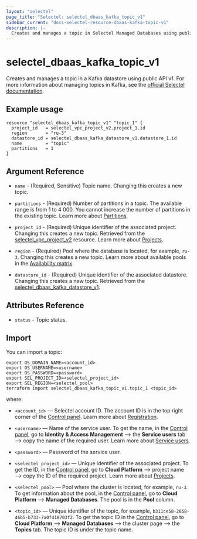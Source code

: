 ```yaml
---
layout: "selectel"
page_title: "Selectel: selectel_dbaas_kafka_topic_v1"
sidebar_current: "docs-selectel-resource-dbaas-kafka-topic-v1"
description: |-
  Creates and manages a topic in Selectel Managed Databases using public API v1.
---
```


# selectel\_dbaas\_kafka\_topic\_v1

Creates and manages a topic in a Kafka datastore using public API v1. For more information about managing topics in Kafka, see the [official Selectel documentation](https://docs.selectel.ru/cloud/managed-databases/kafka/manage-topics/).

## Example usage

```hcl
resource "selectel_dbaas_kafka_topic_v1" "topic_1" {
  project_id   = selectel_vpc_project_v2.project_1.id
  region       = "ru-3"
  datastore_id = selectel_dbaas_kafka_datastore_v1.datastore_1.id
  name         = "topic"
  partitions   = 1
}
```

## Argument Reference

* `name` - (Required, Sensitive) Topic name. Changing this creates a new topic.

* `partitions` - (Required) Number of partitions in a topic. The available range is from 1 to 4 000. You cannot increase the number of partitions in the existing topic. Learn more about [Partitions](https://docs.selectel.ru/cloud/managed-databases/kafka/manage-topics/#partitions).

* `project_id` - (Required) Unique identifier of the associated project. Changing this creates a new topic. Retrieved from the [selectel_vpc_project_v2](https://registry.terraform.io/providers/selectel/selectel/latest/docs/resources/vpc_project_v2) resource. Learn more about [Projects](https://docs.selectel.ru/control-panel-actions/projects/about-projects/).

* `region` - (Required) Pool where the database is located, for example, `ru-3`. Changing this creates a new topic. Learn more about available pools in the [Availability matrix](https://docs.selectel.ru/control-panel-actions/availability-matrix/#managed-databases).

* `datastore_id` - (Required) Unique identifier of the associated datastore. Changing this creates a new topic. Retrieved from the [selectel_dbaas_kafka_datastore_v1](https://registry.terraform.io/providers/selectel/selectel/latest/docs/resources/dbaas_kafka_datastore_v1).

## Attributes Reference

* `status` - Topic status.

## Import

You can import a topic:

```shell
export OS_DOMAIN_NAME=<account_id>
export OS_USERNAME=<username>
export OS_PASSWORD=<password>
export SEL_PROJECT_ID=<selectel_project_id>
export SEL_REGION=<selectel_pool>
terraform import selectel_dbaas_kafka_topic_v1.topic_1 <topic_id>
```

where:

* `<account_id>` — Selectel account ID. The account ID is in the top right corner of the [Control panel](https://my.selectel.ru/). Learn more about [Registration](https://docs.selectel.ru/control-panel-actions/account/registration/).

* `<username>` — Name of the service user. To get the name, in the [Control panel](https://my.selectel.ru/iam/users_management/users?type=service), go to **Identity & Access Management** ⟶ the **Service users** tab ⟶ copy the name of the required user. Learn more about [Service users](https://docs.selectel.ru/control-panel-actions/users-and-roles/user-types-and-roles/).

* `<password>` — Password of the service user.

* `<selectel_project_id>` — Unique identifier of the associated project. To get the ID, in the [Control panel](https://my.selectel.ru/vpc/dbbas), go to **Cloud Platform** ⟶ project name ⟶ copy the ID of the required project. Learn more about [Projects](https://docs.selectel.ru/control-panel-actions/projects/about-projects/).

* `<selectel_pool>` — Pool where the cluster is located, for example, `ru-3`. To get information about the pool, in the [Control panel](https://my.selectel.ru/vpc/dbaas/), go to **Cloud Platform** ⟶ **Managed Databases**. The pool is in the **Pool** column.

* `<topic_id>` — Unique identifier of the topic, for example, `b311ce58-2658-46b5-b733-7a0f418703f2`. To get the topic ID in the [Control panel](https://my.selectel.ru/vpc/dbaas/), go to **Cloud Platform** ⟶ **Managed Databases** ⟶ the cluster page ⟶ the **Topics** tab. The topic ID is under the topic name.